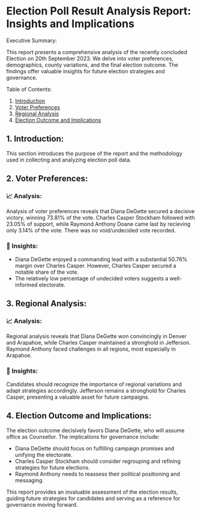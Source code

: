 # Election Poll Result Analysis Report: Insights and Implications

Executive Summary:

This report presents a comprehensive analysis of the recently concluded Election on 20th September 2023. We delve into voter preferences, demographics, county variations, and the final election outcome. The findings offer valuable insights for future election strategies and governance.

Table of Contents:

1. [Introduction](#1.-Introduction)
2. [Voter Preferences](#Voter-Preferences)
3. [Regional Analysis](#Regional-Analysis)
4. [Election Outcome and Implications](#Election-Outcome-and-Implications)


## 1. Introduction:
This section introduces the purpose of the report and the methodology used in collecting and analyzing election poll data.

## 2. Voter Preferences:

### 📈 Analysis:

Analysis of voter preferences reveals that Diana DeGette secured a decisive victory, winning 73.81% of the vote. Charles Casper Stockham followed with 23.05% of support, while Raymond Anthony Doane came last by recieving only 3.14% of the vote. There was no void/undecided vote recorded.

### 🔎 Insights:

- Diana DeGette enjoyed a commanding lead with a substantial 50.76% margin over Charles Casper. However, Charles Casper secured a notable share of the vote.
- The relatively low percentage of undecided voters suggests a well-informed electorate.

## 3. Regional Analysis:

### 📈 Analysis:

Regional analysis reveals that Diana DeGette won convincingly in Denver and Arapahoe, while Charles Casper maintained a stronghold in Jefferson. Raymond Anthony faced challenges in all regions, most especially in Arapahoe.

### 🔎 Insights:

Candidates should recognize the importance of regional variations and adapt strategies accordingly.
Jefferson remains a stronghold for Charles Casper, presenting a valuable asset for future campaigns.

## 4. Election Outcome and Implications:

The election outcome decisively favors Diana DeGette, who will assume office as Counsellor. The implications for governance include:

- Diana DeGette should focus on fulfilling campaign promises and unifying the electorate.
- Charles Casper Stockham should consider regrouping and refining strategies for future elections.
- Raymond Anthony needs to reassess their political positioning and messaging.

This report provides an invaluable assessment of the election results, guiding future strategies for candidates and serving as a reference for governance moving forward.
